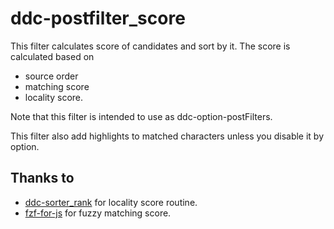 # ddc-postfilter_score

This filter calculates score of candidates and sort by it. The score is
calculated based on 
- source order
- matching score 
- locality score.

Note that this filter is intended to use as ddc-option-postFilters.

This filter also add highlights to matched characters unless you disable it by
option.

## Thanks to
- [ddc-sorter_rank](https://github.com/Shougo/ddc-sorter_rank) for locality score routine.
- [fzf-for-js](https://github.com/ajitid/fzf-for-js) for fuzzy matching score.
